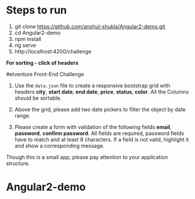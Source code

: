 
# Steps to run

1. git clone  https://github.com/anshul-shukla/Angular2-demo.git 
2. cd Angular2-demo
3. npm install
4. ng serve
5. http://localhost:4200/challenge 


**For sorting - click of headers**




#etventure Front-End Challenge

1. Use the `data.json` file to create a responsive bootstrap grid with headers **city**, **start date**, **end date**, **price**, **status**, **color**.  All the Columns should be sortable.  

2. Above the grid, please add two date pickers to filter the object by date range.

3. Please create a form with validation of the following fields **email**, **password**, **confirm password**. All fields are required, password fields have to match and at least 8 characters. If a field is not valid, highlight it and show a corresponding message.

Though this is a small app, please pay attention to your application structure.




# Angular2-demo
